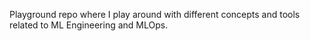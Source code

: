 Playground repo where I play around with different concepts and tools related to ML Engineering and MLOps.